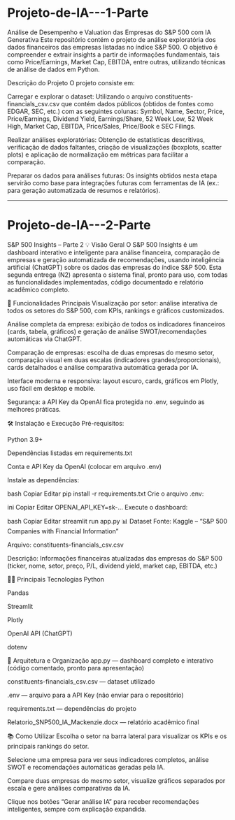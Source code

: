 # Projeto-de-IA---1-Parte
Análise de Desempenho e Valuation das Empresas do S&P 500 com IA Generativa
Este repositório contém o projeto de análise exploratória dos dados financeiros das empresas listadas no índice S&P 500. O objetivo é compreender e extrair insights a partir de informações fundamentais, tais como Price/Earnings, Market Cap, EBITDA, entre outras, utilizando técnicas de análise de dados em Python.

Descrição do Projeto
O projeto consiste em:

Carregar e explorar o dataset: Utilizando o arquivo constituents-financials_csv.csv que contém dados públicos (obtidos de fontes como EDGAR, SEC, etc.) com as seguintes colunas: Symbol, Name, Sector, Price, Price/Earnings, Dividend Yield, Earnings/Share, 52 Week Low, 52 Week High, Market Cap, EBITDA, Price/Sales, Price/Book e SEC Filings.

Realizar análises exploratórias: Obtenção de estatísticas descritivas, verificação de dados faltantes, criação de visualizações (boxplots, scatter plots) e aplicação de normalização em métricas para facilitar a comparação.

Preparar os dados para análises futuras: Os insights obtidos nesta etapa servirão como base para integrações futuras com ferramentas de IA (ex.: para geração automatizada de resumos e relatórios).


------------------------------------------------------------------------------------------------------------------------------------------------------------------------------------------

# Projeto-de-IA---2-Parte
S&P 500 Insights – Parte 2
💡 Visão Geral
O S&P 500 Insights é um dashboard interativo e inteligente para análise financeira, comparação de empresas e geração automatizada de recomendações, usando inteligência artificial (ChatGPT) sobre os dados das empresas do índice S&P 500.
Esta segunda entrega (N2) apresenta o sistema final, pronto para uso, com todas as funcionalidades implementadas, código documentado e relatório acadêmico completo.

🚀 Funcionalidades Principais
Visualização por setor: análise interativa de todos os setores do S&P 500, com KPIs, rankings e gráficos customizados.

Análise completa da empresa: exibição de todos os indicadores financeiros (cards, tabela, gráficos) e geração de análise SWOT/recomendações automáticas via ChatGPT.

Comparação de empresas: escolha de duas empresas do mesmo setor, comparação visual em duas escalas (indicadores grandes/proporcionais), cards detalhados e análise comparativa automática gerada por IA.

Interface moderna e responsiva: layout escuro, cards, gráficos em Plotly, uso fácil em desktop e mobile.

Segurança: a API Key da OpenAI fica protegida no .env, seguindo as melhores práticas.

🛠️ Instalação e Execução
Pré-requisitos:

Python 3.9+

Dependências listadas em requirements.txt

Conta e API Key da OpenAI (colocar em arquivo .env)

Instale as dependências:

bash
Copiar
Editar
pip install -r requirements.txt
Crie o arquivo .env:

ini
Copiar
Editar
OPENAI_API_KEY=sk-...
Execute o dashboard:

bash
Copiar
Editar
streamlit run app.py
📊 Dataset
Fonte: Kaggle – “S&P 500 Companies with Financial Information”

Arquivo: constituents-financials_csv.csv

Descrição: Informações financeiras atualizadas das empresas do S&P 500 (ticker, nome, setor, preço, P/L, dividend yield, market cap, EBITDA, etc.)

🧑‍💻 Principais Tecnologias
Python

Pandas

Streamlit

Plotly

OpenAI API (ChatGPT)

dotenv

🔎 Arquitetura e Organização
app.py — dashboard completo e interativo (código comentado, pronto para apresentação)

constituents-financials_csv.csv — dataset utilizado

.env — arquivo para a API Key (não enviar para o repositório)

requirements.txt — dependências do projeto

Relatorio_SNP500_IA_Mackenzie.docx — relatório acadêmico final

📚 Como Utilizar
Escolha o setor na barra lateral para visualizar os KPIs e os principais rankings do setor.

Selecione uma empresa para ver seus indicadores completos, análise SWOT e recomendações automáticas geradas pela IA.

Compare duas empresas do mesmo setor, visualize gráficos separados por escala e gere análises comparativas da IA.

Clique nos botões “Gerar análise IA” para receber recomendações inteligentes, sempre com explicação expandida.


